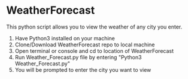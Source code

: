 # WeatherForecast

This python script allows you to view the weather of any city you enter.


1. Have Python3 installed on your machine
2. Clone/Download WeatherForecast repo to local machine
3. Open terminal or console and cd to location of WeatherForecast
4. Run Weather_Forecast.py file by entering "Python3 Weather_Forecast.py"
5. You will be prompted to enter the city you want to view
